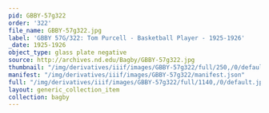```yaml
---
pid: GBBY-57g322
order: '322'
file_name: GBBY-57g322.jpg
label: 'GBBY 57G/322: Tom Purcell - Basketball Player - 1925-1926'
_date: 1925-1926
object_type: glass plate negative
source: http://archives.nd.edu/Bagby/GBBY-57g322.jpg
thumbnail: "/img/derivatives/iiif/images/GBBY-57g322/full/250,/0/default.jpg"
manifest: "/img/derivatives/iiif/images/GBBY-57g322/manifest.json"
full: "/img/derivatives/iiif/images/GBBY-57g322/full/1140,/0/default.jpg"
layout: generic_collection_item
collection: bagby
---
```

